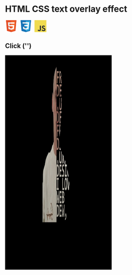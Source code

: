 #  HTML CSS text overlay effect



<div>
  <img src="https://github.com/devicons/devicon/blob/master/icons/html5/html5-original.svg" title="html5" alt="html5" width="40" height="40"/>&nbsp
  <img src="https://github.com/devicons/devicon/blob/master/icons/css3/css3-original.svg" title="css" alt="css" width="40" height="40"/>&nbsp
  <img src="https://github.com/devicons/devicon/blob/master/icons/javascript/javascript-original.svg" title="javascript" alt="javascript" width="40" height="40"/>&nbsp
</div>
 


## Click ('')
 <img src="./screencapture-127-0-0-1-5500-index-html-2024-01-15-22_24_23.png" title="css"  width="350px" height="700px"/>